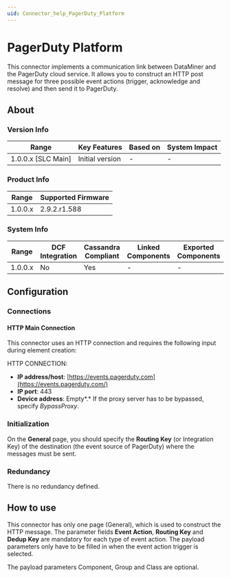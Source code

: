 ```yaml
---
uid: Connector_help_PagerDuty_Platform
---
```


# PagerDuty Platform

This connector implements a communication link between DataMiner and the PagerDuty cloud service. It allows you to construct an HTTP post message for three possible event actions (trigger, acknowledge and resolve) and then send it to PagerDuty.

## About

### Version Info

| **Range**            | **Key Features** | **Based on** | **System Impact** |
|----------------------|------------------|--------------|-------------------|
| 1.0.0.x \[SLC Main\] | Initial version  | \-           | \-                |

### Product Info

| **Range** | **Supported Firmware** |
|-----------|------------------------|
| 1.0.0.x   | 2.9.2.r1.588           |

### System Info

| **Range** | **DCF Integration** | **Cassandra Compliant** | **Linked Components** | **Exported Components** |
|-----------|---------------------|-------------------------|-----------------------|-------------------------|
| 1.0.0.x   | No                  | Yes                     | \-                    | \-                      |

## Configuration

### Connections

#### HTTP Main Connection

This connector uses an HTTP connection and requires the following input during element creation:

HTTP CONNECTION:

- **IP address/host**: [https://events.pagerduty.com](https://events.pagerduty.com/)
- **IP port**: 443
- **Device address**: Empty*.* If the proxy server has to be bypassed, specify *BypassProxy*.

### Initialization

On the **General** page, you should specify the **Routing Key** (or Integration Key) of the destination (the event source of PagerDuty) where the messages must be sent.

### Redundancy

There is no redundancy defined.

## How to use

This connector has only one page (General), which is used to construct the HTTP message. The parameter fields **Event Action**, **Routing Key** and **Dedup Key** are mandatory for each type of event action. The payload parameters only have to be filled in when the event action trigger is selected.

The payload parameters Component, Group and Class are optional.
